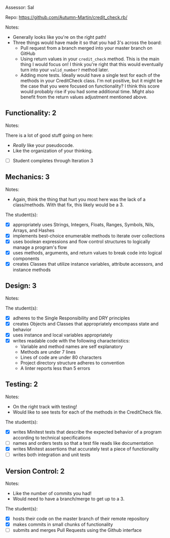 Assessor: Sal

Repo: https://github.com/Autumn-Martin/credit_check.rb/

Notes:

* Generally looks like you're on the right path!
* Three things would have made it so that you had 3's across the board:
    * Pull request from a branch merged into your master branch on GitHub
    * Using return values in your `credit_check` method. This is the main thing I would focus on! I think you're right that this would eventually turn into your `valid_number?` method later.
    * Adding more tests. Ideally would have a single test for each of the methods in your CreditCheck class. I'm not positive, but it might be the case that you were focused on functionality? I think this score would probably rise if you had some additional time. Might also benefit from the return values adjustment mentioned above.

## Functionality: 2

Notes:

There is a lot of good stuff going on here:

* *Really* like your pseudocode.
* Like the organization of your thinking.

- [ ] Student completes through Iteration 3

## Mechanics: 3

Notes:

* Again, think the thing that hurt you most here was the lack of a class/methods. With that fix, this likely would be a 3.

The student(s):

- [x] appropriately uses Strings, Integers, Floats, Ranges, Symbols, Nils, Arrays, and Hashes
- [x] implements best-choice enumerable methods to iterate over collections
- [x] uses boolean expressions and flow control structures to logically manage a program's flow
- [x] uses methods, arguments, and return values to break code into logical components
- [x] creates Classes that utilize instance variables, attribute accessors, and instance methods

## Design: 3

Notes:

The student(s):

- [x] adheres to the Single Responsibility and DRY principles
- [x] creates Objects and Classes that appropriately encompass state and behavior
- [x] uses instance and local variables appropriately
- [x] writes readable code with the following characteristics:
    * Variable and method names are self explanatory
    * Methods are under 7 lines
    * Lines of code are under 80 characters
    * Project directory structure adheres to convention
    * A linter reports less than 5 errors

## Testing: 2

Notes:

* On the right track with testing!
* Would like to see tests for each of the methods in the CreditCheck file.

The student(s):

- [x] writes Minitest tests that describe the expected behavior of a program according to technical specifications
- [ ] names and orders tests so that a test file reads like documentation
- [x] writes Minitest assertions that accurately test a piece of functionality
- [ ] writes both integration and unit tests

## Version Control: 2

Notes:

* Like the number of commits you had!
* Would need to have a branch/merge to get up to a 3.

The student(s):

- [x] hosts their code on the master branch of their remote repository
- [x] makes commits in small chunks of functionality
- [ ] submits and merges Pull Requests using the Github interface
